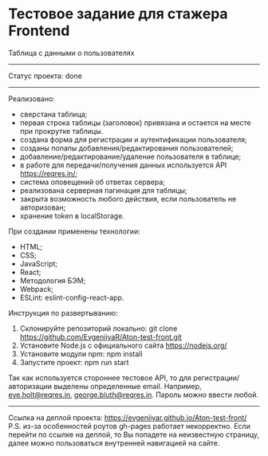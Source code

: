 # Тестовое задание для стажера Frontend #

Таблица с данными о пользователях

---

Статус проекта: done

---

Реализовано:
* сверстана таблица;
* первая строка таблицы (заголовок) привязана и остается на месте при прокрутке таблицы.
* создана форма для регистрации и аутентификации пользователя;
* созданы попапы добавления/редактирования пользователей;
* добавление/редактирование/удаление пользователя в таблице;
* в работе для передачи/получения данных используется API https://reqres.in/;
* система оповещений об ответах сервера;
* реализована серверная пагинация для таблицы;
* закрыта возможность любого действия, если пользователь не авторизован;
* хранение token в localStorage.

При создании применены технологии:
* HTML;
* CSS;
* JavaScript;
* React;
* Методология БЭМ;
* Webpack;
* ESLint: eslint-config-react-app.

Инструкция по развертыванию:
1. Склонируйте репозиторий локально: git clone https://github.com/EvgeniiyaR/Aton-test-front.git
2. Установите Node.js с официального сайта https://nodejs.org/
3. Установите модули npm: npm install
4. Запустите проект: npm run start

Так как используется стороннее тестовое API, то для регистрации/авторизации выделены определенные email. Например, eve.holt@reqres.in, george.bluth@reqres.in. Пароль можно ввести любой. 

---

Ссылка на деплой проекта: https://evgeniiyar.github.io/Aton-test-front/
P.S. из-за особенностей роутов gh-pages работает некорректно. Если перейти по ссылке на деплой, то Вы попадете на неизвестную страницу, далее можно пользоваться внутренней навигацией на сайте.
